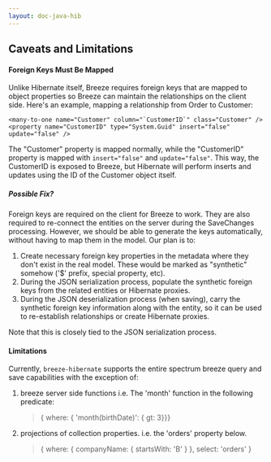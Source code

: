 ```yaml
---
layout: doc-java-hib
---
```


## Caveats and Limitations
#### Foreign Keys Must Be Mapped

Unlike Hibernate itself, Breeze requires foreign keys that are mapped to object properties so Breeze can maintain the relationships on the client side. Here's an example, mapping a relationship from Order to Customer:

	<many-to-one name="Customer" column="`CustomerID`" class="Customer" />
	<property name="CustomerID" type="System.Guid" insert="false" update="false" />

The "Customer" property is mapped normally, while the "CustomerID" property is mapped with `insert="false"` and `update="false"`. This way, the CustomerID is exposed to Breeze, but Hibernate will perform inserts and updates using the ID of the Customer object itself.

##### Possible Fix?
Foreign keys are required on the client for Breeze to work. They are also required to 
re-connect the entities on the server during the SaveChanges processing.  However, we
should be able to generate the keys automatically, without having to map them in the 
model.  Our plan is to:

1. Create necessary foreign key properties in the metadata where they don't exist in the real model. These would be marked as "synthetic" somehow ('$' prefix, special property, etc).
2. During the JSON serialization process, populate the synthetic foreign keys from the related entities or Hibernate proxies.
3. During the JSON deserialization process (when saving), carry the synthetic foreign key information along with the entity, so it can be used to re-establish relationships or create Hibernate proxies.

Note that this is closely tied to the JSON serialization process.

#### Limitations

Currently, `breeze-hibernate` supports the entire spectrum breeze query and save capabilities with the exception of:

1. breeze server side functions i.e. The 'month' function in the following predicate:  
    > { where: { 'month(birthDate)': { gt: 3}}}

2. projections of collection properties. i.e. the 'orders' property below.
    > { where: { companyName: { startsWith: 'B'  } }, select: 'orders' }
    

